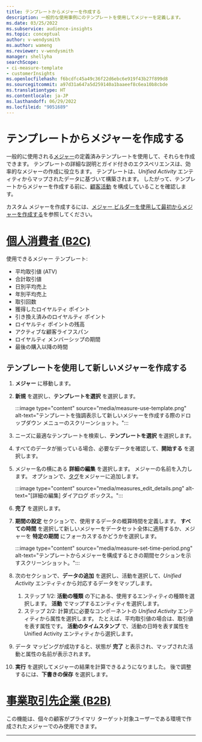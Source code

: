 ```yaml
---
title: テンプレートからメジャーを作成する
description: 一般的な使用事例にのテンプレートを使用してメジャーを定義します。
ms.date: 03/25/2022
ms.subservice: audience-insights
ms.topic: conceptual
author: v-wendysmith
ms.author: wameng
ms.reviewer: v-wendysmith
manager: shellyha
searchScope:
- ci-measure-template
- customerInsights
ms.openlocfilehash: f6bcdfc45a49c36f22d6ebc6e919f43b27f899d8
ms.sourcegitcommit: a97d31a647a5d259140a1baaeef8c6ea10b8cbde
ms.translationtype: HT
ms.contentlocale: ja-JP
ms.lasthandoff: 06/29/2022
ms.locfileid: "9051689"
---
```

# <a name="create-measures-from-templates"></a>テンプレートからメジャーを作成する

一般的に使用される[メジャー](measures.md)の定義済みテンプレートを使用して、それらを作成できます。 テンプレートの詳細な説明とガイド付きのエクスペリエンスは、効率的なメジャーの作成に役立ちます。 テンプレートは、*Unified Activity* エンティティからマップされたデータに基づいて構築されます。 したがって、テンプレートからメジャーを作成する前に、[顧客活動](activities.md) を構成していることを確認します。

カスタム メジャーを作成するには、[メジャー ビルダーを使用して最初からメジャーを作成する](measure-builder.md)を参照してください。

# <a name="individual-consumers-b-to-c"></a>[個人消費者 (B2C)](#tab/b2c)

使用できるメジャー テンプレート: 
- 平均取引値 (ATV)
- 合計取引値
- 日別平均売上
- 年別平均売上
- 取引回数
- 獲得したロイヤルティ ポイント
- 引き換え済みのロイヤルティ ポイント
- ロイヤルティ ポイントの残高
- アクティブな顧客ライフスパン
- ロイヤルティ メンバーシップの期間
- 最後の購入以降の時間

## <a name="build-a-new-measure-using-a-template"></a>テンプレートを使用して新しいメジャーを作成する

1. **メジャー** に移動します。

1. **新規** を選択し、**テンプレートを選択** を選択します。

   :::image type="content" source="media/measure-use-template.png" alt-text="テンプレートを強調表示して新しいメジャーを作成する際のドロップダウン メニューのスクリーンショット。":::

1. ニーズに最適なテンプレートを検索し、**テンプレートを選択** を選択します。

1. すべてのデータが揃っている場合、必要なデータを確認して、**開始する** を選択します。

1. メジャー名の横にある **詳細の編集** を選択します。 メジャーの名前を入力します。 オプションで、[タグ](work-with-tags-columns.md#manage-tags)をメジャーに追加します。

   :::image type="content" source="media/measures_edit_details.png" alt-text="[詳細の編集] ダイアログ ボックス。":::

1. **完了** を選択します。

1. **期間の設定** セクションで、使用するデータの概算時間を定義します。 **すべての時間** を選択して新しいメジャーをデータセット全体に適用するか、メジャーを **特定の期間** にフォーカスするかどうかを選択します。

   :::image type="content" source="media/measure-set-time-period.png" alt-text="テンプレートからメジャーを構成するときの期間セクションを示すスクリーンショット。":::

1. 次のセクションで、**データの追加** を選択し、活動を選択して、*Unified Activity* エンティティから対応するデータをマップします。

    1. ステップ 1/2: **活動の種類** の下にある、使用するエンティティの種類を選択します。 **活動** でマップするエンティティを選択します。
    1. ステップ 2/2: 計算式に必要なコンポーネントの *Unified Activity* エンティティから属性を選択します。 たとえば、平均取引値の場合は、取引値を表す属性です。 **活動のタイムスタンプ** で、活動の日時を表す属性を Unified Activity エンティティから選択します。
   
1. データ マッピングが成功すると、状態が **完了** と表示され、マップされた活動と属性の名前が表示されます。

1. **実行** を選択してメジャーの結果を計算できるようになりました。 後で調整するには、**下書きの保存** を選択します。

# <a name="business-accounts-b-to-b"></a>[事業取引先企業 (B2B)](#tab/b2b)

この機能は、個々の顧客がプライマリ ターゲット対象ユーザーである環境で作成されたメジャーでのみ使用できます。

---

